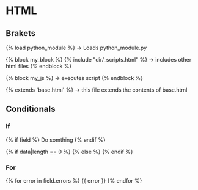 # HTML

## Brakets

{% load python_module %}  -> Loads python_module.py


{% block my_block %}
{% include "dir/_scripts.html" %} -> includes other html files
{% endblock %}


{% block my_js %}
    <script src='dir/js/first.js' type='text/javascript' charset='utf-8'></script> -> executes script
{% endblock %}


{% extends 'base.html' %} -> this file extends the contents of base.html 

## Conditionals

### If
{% if field %}
    Do somthing
{% endif %}

{% if data|length == 0 %}
{% else %}
{% endif %}

### For
{% for error in field.errors %}
  <span class="help-block">{{ error }}</span>
{% endfor %}



